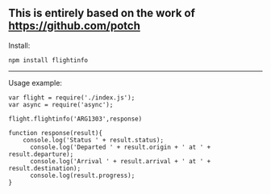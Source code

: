 This is entirely based on the work of https://github.com/potch
------------------------------------------------------------------------
Install:

	npm install flightinfo

------------------------------------------------------------------------
Usage example:

	var flight = require('./index.js');
	var async = require('async');
	
	flight.flightinfo('ARG1303',response)
	
	function response(result){
	    console.log('Status ' + result.status);
		  console.log('Departed ' + result.origin + ' at ' + result.departure);
		  console.log('Arrival ' + result.arrival + ' at ' + result.destination);     
		  console.log(result.progress);
	}
